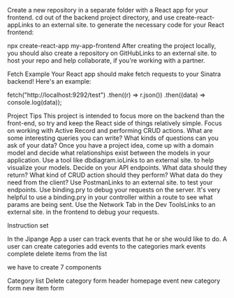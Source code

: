 Create a new repository in a separate folder with a React app for your frontend. cd out of the backend project directory, and use create-react-appLinks to an external site. to generate the necessary code for your React frontend:

npx create-react-app my-app-frontend
After creating the project locally, you should also create a repository on GitHubLinks to an external site. to host your repo and help collaborate, if you're working with a partner.

Fetch Example
Your React app should make fetch requests to your Sinatra backend! Here's an example:

fetch("http://localhost:9292/test")
.then((r) => r.json())
.then((data) => console.log(data));

Project Tips
This project is intended to focus more on the backend than the front-end, so try and keep the React side of things relatively simple. Focus on working with Active Record and performing CRUD actions. What are some interesting queries you can write? What kinds of questions can you ask of your data?
Once you have a project idea, come up with a domain model and decide what relationships exist between the models in your application. Use a tool like dbdiagram.ioLinks to an external site. to help visualize your models.
Decide on your API endpoints. What data should they return? What kind of CRUD action should they perform? What data do they need from the client?
Use PostmanLinks to an external site. to test your endpoints.
Use binding.pry to debug your requests on the server. It's very helpful to use a binding.pry in your controller within a route to see what params are being sent.
Use the Network Tab in the Dev ToolsLinks to an external site. in the frontend to debug your requests.

Instruction set

In the Jipange App a user can track events that he or she would like to do.
A user can create categories
add events to the categories
mark events complete
delete items from the list

we have to create 7 components

Category list
Delete category form
header
homepage
event
new category form
new item form